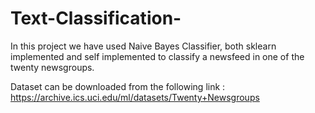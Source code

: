 # Text-Classification-
In this project we have used Naive Bayes Classifier, both sklearn implemented and self implemented to classify a newsfeed in one of the twenty newsgroups.

Dataset can be downloaded from the following link :
https://archive.ics.uci.edu/ml/datasets/Twenty+Newsgroups
